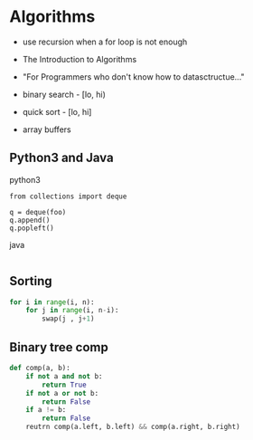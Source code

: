 # Algorithms

* use recursion when a for loop is not enough
* The Introduction to Algorithms
* "For Programmers who don't know how to datasctructue..."
* binary search - [lo, hi)
* quick sort - [lo, hi]

* array buffers

## Python3 and Java

python3
```
from collections import deque

q = deque(foo)
q.append()
q.popleft()
```

java
```
```

## Sorting

```python
for i in range(i, n):
	for j in range(i, n-i):
		swap(j , j+1)
```

## Binary tree comp

```python
def comp(a, b):
    if not a and not b:
        return True
    if not a or not b:
        return False
    if a != b:
        return False
    reutrn comp(a.left, b.left) && comp(a.right, b.right)
```
